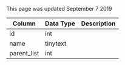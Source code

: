 This page was updated September 7 2019

| Column      | Data Type | Description |
| ----------- | --------- | ----------- |
| id          | int       |             |
| name        | tinytext  |             |
| parent_list | int       |             |